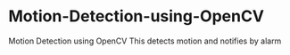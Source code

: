 # Motion-Detection-using-OpenCV
Motion Detection using OpenCV
This detects motion and notifies by alarm
